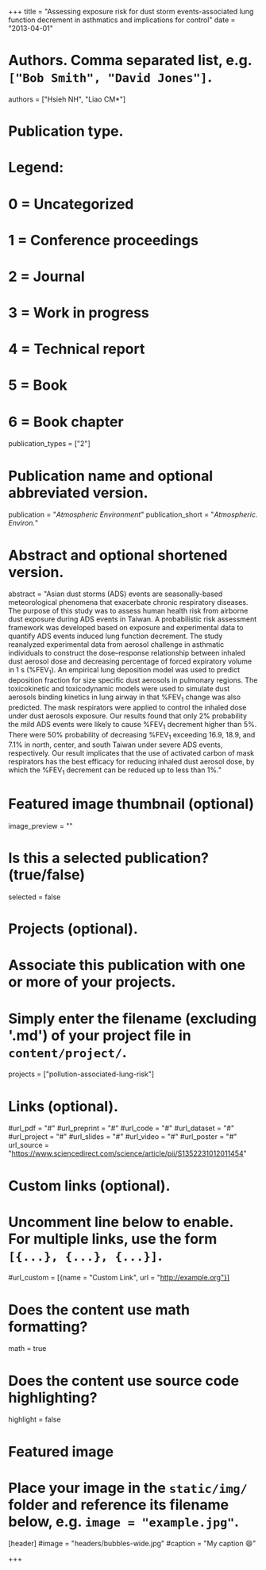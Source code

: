 +++
title = "Assessing exposure risk for dust storm events-associated lung function decrement in asthmatics and implications for control"
date = "2013-04-01"

# Authors. Comma separated list, e.g. `["Bob Smith", "David Jones"]`.
authors = ["Hsieh NH", "Liao CM*"]

# Publication type.
# Legend:
# 0 = Uncategorized
# 1 = Conference proceedings
# 2 = Journal
# 3 = Work in progress
# 4 = Technical report
# 5 = Book
# 6 = Book chapter
publication_types = ["2"]

# Publication name and optional abbreviated version.
publication = "*Atmospheric Environment*"
publication_short = "*Atmospheric. Environ.*"

# Abstract and optional shortened version.
abstract = "Asian dust storms (ADS) events are seasonally-based meteorological phenomena that exacerbate chronic respiratory diseases. The purpose of this study was to assess human health risk from airborne dust exposure during ADS events in Taiwan. A probabilistic risk assessment framework was developed based on exposure and experimental data to quantify ADS events induced lung function decrement. The study reanalyzed experimental data from aerosol challenge in asthmatic individuals to construct the dose–response relationship between inhaled dust aerosol dose and decreasing percentage of forced expiratory volume in 1 s (%FEV$_1$). An empirical lung deposition model was used to predict deposition fraction for size specific dust aerosols in pulmonary regions. The toxicokinetic and toxicodynamic models were used to simulate dust aerosols binding kinetics in lung airway in that %FEV$_1$ change was also predicted. The mask respirators were applied to control the inhaled dose under dust aerosols exposure. Our results found that only 2% probability the mild ADS events were likely to cause %FEV$_1$ decrement higher than 5%. There were 50% probability of decreasing %FEV$_1$ exceeding 16.9, 18.9, and 7.1% in north, center, and south Taiwan under severe ADS events, respectively. Our result implicates that the use of activated carbon of mask respirators has the best efficacy for reducing inhaled dust aerosol dose, by which the %FEV$_1$ decrement can be reduced up to less than 1%."

# Featured image thumbnail (optional)
image_preview = ""

# Is this a selected publication? (true/false)
selected = false

# Projects (optional).
#   Associate this publication with one or more of your projects.
#   Simply enter the filename (excluding '.md') of your project file in `content/project/`.
projects = ["pollution-associated-lung-risk"]

# Links (optional).
#url_pdf = "#"
#url_preprint = "#"
#url_code = "#"
#url_dataset = "#"
#url_project = "#"
#url_slides = "#"
#url_video = "#"
#url_poster = "#"
url_source = "https://www.sciencedirect.com/science/article/pii/S1352231012011454"

# Custom links (optional).
#   Uncomment line below to enable. For multiple links, use the form `[{...}, {...}, {...}]`.
#url_custom = [{name = "Custom Link", url = "http://example.org"}]

# Does the content use math formatting?
math = true

# Does the content use source code highlighting?
highlight = false

# Featured image
# Place your image in the `static/img/` folder and reference its filename below, e.g. `image = "example.jpg"`.
[header]
#image = "headers/bubbles-wide.jpg"
#caption = "My caption :smile:"

+++